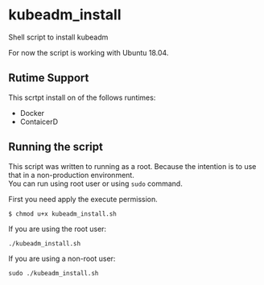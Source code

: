 # kubeadm_install
Shell script to install kubeadm  

For now the script is working with Ubuntu 18.04.

## Rutime Support
This scrtpt install on of the follows runtimes:  
- Docker
- ContaicerD

## Running the script
This script was written to running as a root. Because the intention is to use that in a non-production environment.  
You can run using root user or using `sudo` command.

First you need apply the execute permission.  
```
$ chmod u+x kubeadm_install.sh
```
If you are using the root user:  
```
./kubeadm_install.sh
```
If you are using a non-root user:  
```
sudo ./kubeadm_install.sh
```

